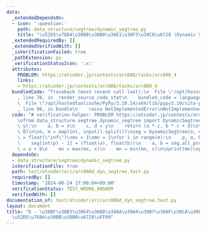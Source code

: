 ```yaml
---
data:
  _extendedDependsOn:
  - icon: ':question:'
    path: data_structure/segtree/dynamic_segtree.py
    title: "\u52D5\u7684\u30BB\u30B0\u30E1\u30F3\u30C8\u6728 (Dynamic Segment Tree)"
  _extendedRequiredBy: []
  _extendedVerifiedWith: []
  _isVerificationFailed: true
  _pathExtension: py
  _verificationStatusIcon: ':x:'
  attributes:
    PROBLEM: https://atcoder.jp/contests/arc008/tasks/arc008_4
    links:
    - https://atcoder.jp/contests/arc008/tasks/arc008_4
  bundledCode: "Traceback (most recent call last):\n  File \"/opt/hostedtoolcache/PyPy/3.10.14/x64/lib/pypy3.10/site-packages/onlinejudge_verify/documentation/build.py\"\
    , line 76, in _render_source_code_stat\n    bundled_code = language.bundle(\n\
    \  File \"/opt/hostedtoolcache/PyPy/3.10.14/x64/lib/pypy3.10/site-packages/onlinejudge_verify/languages/python.py\"\
    , line 96, in bundle\n    raise NotImplementedError\nNotImplementedError\n"
  code: "# verification-helper: PROBLEM https://atcoder.jp/contests/arc008/tasks/arc008_4\n\
    \nfrom data_structure.segtree.dynamic_segtree import DynamicSegtree\n\n\ndef op(x,\
    \ y):\n    a, b = x\n    c, d = y\n    return (a * c, b * c + d)\n\n\ne = (1,\
    \ 0)\n\nn, m = map(int, input().split())\nseg = DynamicSegtree(n, op, e)\ninf\
    \ = float(\"inf\")\nmx = 1\nmn = 1\nfor i in range(m):\n    p, a, b = input().split()\n\
    \    seg[int(p) - 1] = (float(a), float(b))\n    a, b = seg.all_prod()\n    x\
    \ = a + b\n    mx = max(mx, x)\n    mn = min(mn, x)\n\nprint(mn)\nprint(mx)\n"
  dependsOn:
  - data_structure/segtree/dynamic_segtree.py
  isVerificationFile: true
  path: test/atcoder/arc/arc008d_dyn_segtree.test.py
  requiredBy: []
  timestamp: '2024-06-24 17:00:04+09:00'
  verificationStatus: TEST_WRONG_ANSWER
  verifiedWith: []
documentation_of: test/atcoder/arc/arc008d_dyn_segtree.test.py
layout: document
title: "D - \u30BF\u30B3\u30E4\u30AD\u30AA\u30A4\u30B7\u30AF\u30CA\u30FC\u30EB\uFF08\
  \u52D5\u7684\u30BB\u30B0\u6728\uFF09"
---
```

